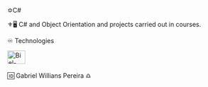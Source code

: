 ✡️C#


⚜️🖥️ C# and Object Orientation and projects carried out in courses.

♾️ Technologies 

  <img align="left" alt="Biel-Java" height="30" width="40" src="https://raw.githubusercontent.com/devicons/devicon/master/icons/C#/C#.svg">
  
  <br>
  <br>
  
🆔 Gabriel Willians Pereira ♎ 
